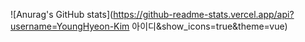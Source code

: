 ![Anurag's GitHub stats](https://github-readme-stats.vercel.app/api?username=YoungHyeon-Kim 아이디&show_icons=true&theme=vue)